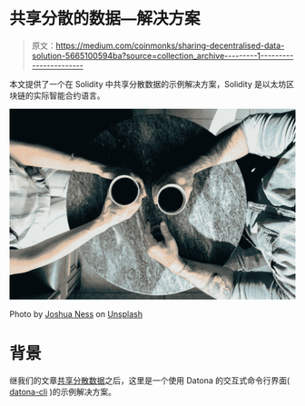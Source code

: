 # 共享分散的数据—解决方案

> 原文：<https://medium.com/coinmonks/sharing-decentralised-data-solution-5665100594ba?source=collection_archive---------1----------------------->

本文提供了一个在 Solidity 中共享分散数据的示例解决方案，Solidity 是以太坊区块链的实际智能合约语言。

![](img/afbae1d378cb7306a850f88b17cea58e.png)

Photo by [Joshua Ness](https://unsplash.com/@theexplorerdad?utm_source=medium&utm_medium=referral) on [Unsplash](https://unsplash.com?utm_source=medium&utm_medium=referral)

# 背景

继我们的文章[共享分散数据](/coinmonks/sharing-decentralised-data-57730f689563)之后，这里是一个使用 Datona 的交互式命令行界面( [datona-cli](https://github.com/Datona-Labs/datona-cli) )的示例解决方案。
